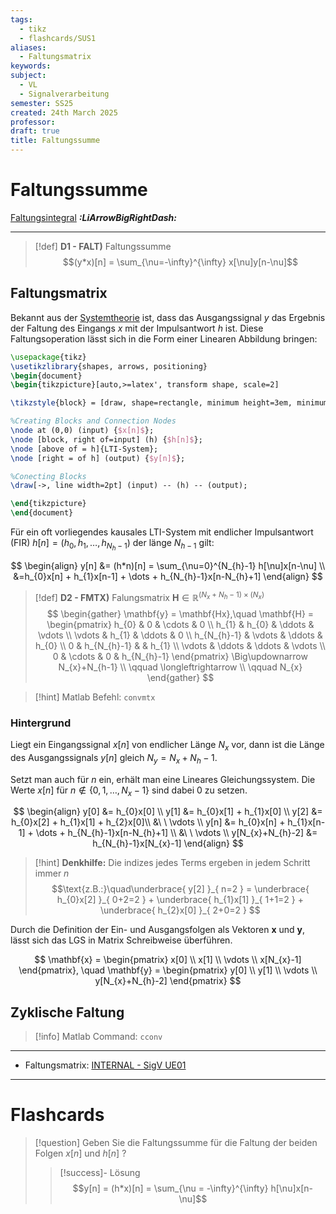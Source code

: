 ```yaml
---
tags:
  - tikz
  - flashcards/SUS1
aliases:
  - Faltungsmatrix
keywords: 
subject:
  - VL
  - Signalverarbeitung
semester: SS25
created: 24th March 2025
professor: 
draft: true
title: Faltungssumme
---
```


# Faltungssumme

[Faltungsintegral](Faltung.md) ***:LiArrowBigRightDash:***

---

> [!def] **D1 - FALT)** Faltungssumme
> $$(y*x)[n] = \sum_{\nu=-\infty}^{\infty} x[\nu]y[n-\nu]$$

## Faltungsmatrix

Bekannt aus der [Systemtheorie]({MOC}%20Systemtheorie.md) ist, dass das Ausgangssignal $y$ das Ergebnis der Faltung des Eingangs $x$ mit der Impulsantwort $h$ ist. Diese Faltungsoperation lässt sich in die Form einer Linearen Abbildung bringen:

```tikz
\usepackage{tikz}
\usetikzlibrary{shapes, arrows, positioning}
\begin{document}
\begin{tikzpicture}[auto,>=latex', transform shape, scale=2]

\tikzstyle{block} = [draw, shape=rectangle, minimum height=3em, minimum width=3em, node distance=2cm, line width=2pt]

%Creating Blocks and Connection Nodes
\node at (0,0) (input) {$x[n]$};
\node [block, right of=input] (h) {$h[n]$};
\node [above of = h]{LTI-System};
\node [right = of h] (output) {$y[n]$};

%Conecting Blocks
\draw[->, line width=2pt] (input) -- (h) -- (output);

\end{tikzpicture}
\end{document}
```

Für ein oft vorliegendes kausales LTI-System mit endlicher Impulsantwort (FIR) $h[n] = (h_{0}, h_{1}, \dots, h_{N_{h}-1})$ der länge $N_{h-1}$ gilt:

$$
\begin{align}
y[n] &= (h*n)[n] = \sum_{\nu=0}^{N_{h}-1} h[\nu]x[n-\nu] \\
&=h_{0}x[n] + h_{1}x[n-1] + \dots + h_{N_{h}-1}x[n-N_{h}+1]
\end{align}
$$

> [!def] **D2 - FMTX)** Falungsmatrix $\mathbf{H} \in \mathbb{R}^{(N_{x}+N_{h}-1) \times (N_{x})}$
> $$
> \begin{gather}
> \mathbf{y} = \mathbf{Hx},\quad \mathbf{H} = \begin{pmatrix}
> h_{0} & 0 & \cdots & 0 \\
> h_{1} & h_{0} & \ddots & \vdots \\
> \vdots & h_{1} & \ddots & 0 \\
> h_{N_{h}-1} & \vdots & \ddots & h_{0} \\
> 0 & h_{N_{h}-1} &  & h_{1} \\
> \vdots & \ddots & \ddots & \vdots \\
> 0 & \cdots & 0 & h_{N_{h}-1}
> \end{pmatrix} \Big\updownarrow N_{x}+N_{h-1} \\
> \qquad \longleftrightarrow \\
> \qquad N_{x}
> \end{gather}
> $$
> 

> [!hint] Matlab Befehl: `convmtx`

### Hintergrund

Liegt ein Eingangssignal $x[n]$ von endlicher Länge $N_{x}$ vor, dann ist die Länge des Ausgangssignals $y[n]$ gleich $N_{y} = N_{x}+N_{h}-1$.

Setzt man auch für $n$ ein, erhält man eine Lineares Gleichungssystem. Die Werte $x[n]$ für $n \notin \{0,1,\dots,N_{x}-1\}$ sind dabei $0$ zu setzen.

$$
\begin{align}
y[0] &= h_{0}x[0] \\
y[1] &= h_{0}x[1] + h_{1}x[0] \\
y[2] &= h_{0}x[2] + h_{1}x[1] + h_{2}x[0]\\
&\ \ \vdots \\
y[n] &= h_{0}x[n] + h_{1}x[n-1] + \dots + h_{N_{h}-1}x[n-N_{h}+1] \\
&\ \ \vdots \\
y[N_{x}+N_{h}-2] &= h_{N_{h}-1}x[N_{x}-1]
\end{align}
$$

> [!hint] **Denkhilfe:** Die indizes jedes Terms ergeben in jedem Schritt immer $n$
> $$\text{z.B.:}\quad\underbrace{ y[2] }_{ n=2 } = \underbrace{ h_{0}x[2] }_{ 0+2=2 } + \underbrace{ h_{1}x[1] }_{ 1+1=2 } + \underbrace{ h_{2}x[0] }_{ 2+0=2 } $$

Durch die Definition der Ein- und Ausgangsfolgen als Vektoren $\mathbf{x}$ und $\mathbf{y}$, lässt sich das LGS in Matrix Schreibweise überführen.

$$
\mathbf{x} = \begin{pmatrix}
x[0] \\ x[1] \\ \vdots \\ x[N_{x}-1]
\end{pmatrix}, \quad \mathbf{y} = \begin{pmatrix}
y[0] \\ y[1] \\ \vdots \\ y[N_{x}+N_{h}-2]
\end{pmatrix}
$$

## Zyklische Faltung

> [!info] Matlab Command: `cconv`


---

- Faltungsmatrix: [INTERNAL - SigV UE01](xEDU/B4_SS25/Signalverarbeitung/UE/UE01.md)

---

# Flashcards

> [!question] Geben Sie die Faltungssumme für die Faltung der beiden Folgen $x[n]$ und $h[n]$ 
?
> > [!success]- Lösung
> > $$y[n] = (h*x)[n] = \sum_{\nu = -\infty}^{\infty} h[\nu]x[n-\nu]$$